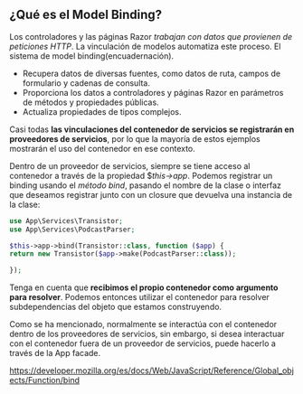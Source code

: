 ## ¿Qué es el Model Binding?

Los controladores y las páginas Razor *trabajan con datos que provienen de peticiones HTTP*. La vinculación de modelos automatiza este proceso.
El sistema de model binding(encuadernación).

- Recupera datos de diversas fuentes, como datos de ruta, campos de formulario y cadenas de consulta.
- Proporciona los datos a controladores y páginas Razor en parámetros de métodos y propiedades públicas.
-  Actualiza propiedades de tipos complejos.

Casi todas **las vinculaciones del contenedor de servicios se registrarán en proveedores de servicios**, por lo que la mayoría de estos ejemplos mostrarán el uso del contenedor en ese contexto.

Dentro de un proveedor de servicios, siempre se tiene acceso al contenedor a través de la propiedad $*this->app*. Podemos registrar un binding usando el *método bind*, pasando el nombre de la clase o interfaz que deseamos registrar junto con un closure que devuelva una instancia de la clase:

```php
use App\Services\Transistor;
use App\Services\PodcastParser;

$this->app->bind(Transistor::class, function ($app) {    
return new Transistor($app->make(PodcastParser::class));

});
```

Tenga en cuenta que **recibimos el propio contenedor como argumento para resolver**. Podemos entonces utilizar el contenedor para resolver subdependencias del objeto que estamos construyendo.

Como se ha mencionado, normalmente se interactúa con el contenedor dentro de los proveedores de servicios, sin embargo, si desea interactuar con el contenedor fuera de un proveedor de servicios, puede hacerlo a través de la App facade.

https://developer.mozilla.org/es/docs/Web/JavaScript/Reference/Global_objects/Function/bind
